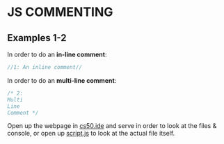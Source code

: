 # JS COMMENTING 
## Examples 1-2

In order to do an __in-line comment__:
``` javascript
//1: An inline comment//
```

In order to do an __multi-line comment__:
``` javascript
/* 2: 
Multi
Line
Comment */
```

Open up the webpage in [cs50.ide](https://ide.cs50.io/) and serve in order to look at the files & console, or open up [script.js](https://github.com/jancarloa0524/example-1-2-js-commenting/blob/main/script.js) to look at the actual file itself.
